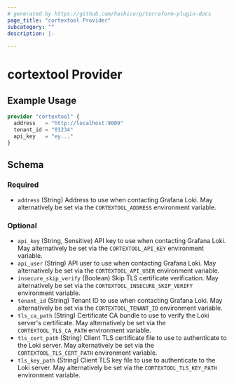 ```yaml
---
# generated by https://github.com/hashicorp/terraform-plugin-docs
page_title: "cortextool Provider"
subcategory: ""
description: |-
  
---
```


# cortextool Provider



## Example Usage

```terraform
provider "cortextool" {
  address   = "http://localhost:9009"
  tenant_id = "01234"
  api_key   = "ey..."
}
```

<!-- schema generated by tfplugindocs -->
## Schema

### Required

- `address` (String) Address to use when contacting Grafana Loki. May alternatively be set via the `CORTEXTOOL_ADDRESS` environment variable.

### Optional

- `api_key` (String, Sensitive) API key to use when contacting Grafana Loki. May alternatively be set via the `CORTEXTOOL_API_KEY` environment variable.
- `api_user` (String) API user to use when contacting Grafana Loki. May alternatively be set via the `CORTEXTOOL_API_USER` environment variable.
- `insecure_skip_verify` (Boolean) Skip TLS certificate verification. May alternatively be set via the `CORTEXTOOL_INSECURE_SKIP_VERIFY` environment variable.
- `tenant_id` (String) Tenant ID to use when contacting Grafana Loki. May alternatively be set via the `CORTEXTOOL_TENANT_ID` environment variable.
- `tls_ca_path` (String) Certificate CA bundle to use to verify the Loki server's certificate. May alternatively be set via the `CORTEXTOOL_TLS_CA_PATH` environment variable.
- `tls_cert_path` (String) Client TLS certificate file to use to authenticate to the Loki server. May alternatively be set via the `CORTEXTOOL_TLS_CERT_PATH` environment variable.
- `tls_key_path` (String) Client TLS key file to use to authenticate to the Loki server. May alternatively be set via the `CORTEXTOOL_TLS_KEY_PATH` environment variable.
